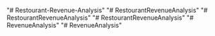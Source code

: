 "# Restourant-Revenue-Analysis" 
"# RestourantRevenueAnalysis" 
"# RestourantRevenueAnalysis" 
"# RestourantRevenueAnalysis" 
"# RevenueAnalysis" 
"# RevenueAnalysis" 
